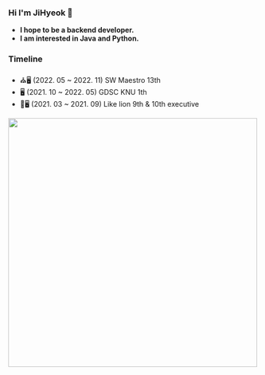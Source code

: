### Hi I'm JiHyeok 👋
- **I hope to be a backend developer.**
- **I am interested in Java and Python.**

### Timeline
- ⛪️🖥 (2022. 05 ~ 2022. 11) SW Maestro 13th
- 🖥 (2021. 10 ~ 2022. 05) GDSC KNU 1th
- 🦁🖥 (2021. 03 ~ 2021. 09) Like lion 9th & 10th executive
<img src="[68747470733a2f2f696d672e736869656c64732e696f2f62616467652f56656c6f6720426c6f672d44657620426c6f672d3161613465343f7374796c653d666c61742d737175617265](https://user-images.githubusercontent.com/77485914/213069721-ab56ca48-b34a-452f-88ae-ecb05adb427b.svg)" width="500"> 
<!--
**olzlgur/olzlgur** is a ✨ _special_ ✨ repository because its `README.md` (this file) appears on your GitHub profile.

Here are some ideas to get you started:

- 🔭 I’m currently working on ...
- 🌱 I’m currently learning ...
- 👯 I’m looking to collaborate on ...
- 🤔 I’m looking for help with ...
- 💬 Ask me about ...
- 📫 How to reach me: ...
- 😄 Pronouns: ...
- ⚡ Fun fact: ...
-->

[![Anurag's GitHub stats](https://github-readme-stats.vercel.app/api?username=olzlgur)](https://github.com/anuraghazra/github-readme-stats)
